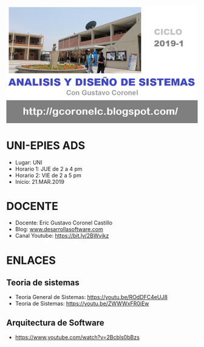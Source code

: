 ![UNI-EPIES ADS 2019-1](https://raw.githubusercontent.com/gcoronelc/UNI-EPIES-ADS-2019-1/master/img/ADS-2019-1.JPG)


# UNI-EPIES ADS

- Lugar: UNI
- Horario 1: JUE de 2 a 4 pm
- Horario 2: VIE de 2 a 5 pm
- Inicio: 21.MAR.2019


# DOCENTE

- Docente: Eric Gustavo Coronel Castillo
- Blog: www.desarrollasoftware.com
- Canal Youtube: https://bit.ly/2BWvikz


# ENLACES

## Teoria de sistemas

- Teoria General de Sistemas: https://youtu.be/ROdDFC4eUJ8
- Teoria de Sistemas: https://youtu.be/ZWWWxFR0iEw

## Arquitectura de Software

- https://www.youtube.com/watch?v=2Bcbls0bBzs
